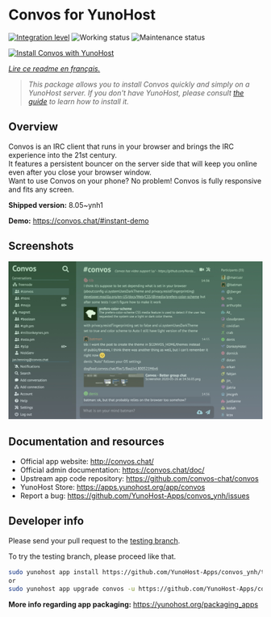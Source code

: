 <!--
N.B.: This README was automatically generated by https://github.com/YunoHost/apps/tree/master/tools/readme_generator
It shall NOT be edited by hand.
-->

# Convos for YunoHost

[![Integration level](https://dash.yunohost.org/integration/convos.svg)](https://dash.yunohost.org/appci/app/convos) ![Working status](https://ci-apps.yunohost.org/ci/badges/convos.status.svg) ![Maintenance status](https://ci-apps.yunohost.org/ci/badges/convos.maintain.svg)

[![Install Convos with YunoHost](https://install-app.yunohost.org/install-with-yunohost.svg)](https://install-app.yunohost.org/?app=convos)

*[Lire ce readme en français.](./README_fr.md)*

> *This package allows you to install Convos quickly and simply on a YunoHost server.
If you don't have YunoHost, please consult [the guide](https://yunohost.org/#/install) to learn how to install it.*

## Overview

Convos is an IRC client that runs in your browser and brings the IRC experience into the 21st century.  
It features a persistent bouncer on the server side that will keep you online even after you close your browser window.  
Want to use Convos on your phone? No problem! Convos is fully responsive and fits any screen.


**Shipped version:** 8.05~ynh1

**Demo:** https://convos.chat/#instant-demo

## Screenshots

![Screenshot of Convos](./doc/screenshots/2020-05-28-convos-chat.jpg)

## Documentation and resources

* Official app website: <http://convos.chat/>
* Official admin documentation: <https://convos.chat/doc/>
* Upstream app code repository: <https://github.com/convos-chat/convos>
* YunoHost Store: <https://apps.yunohost.org/app/convos>
* Report a bug: <https://github.com/YunoHost-Apps/convos_ynh/issues>

## Developer info

Please send your pull request to the [testing branch](https://github.com/YunoHost-Apps/convos_ynh/tree/testing).

To try the testing branch, please proceed like that.

``` bash
sudo yunohost app install https://github.com/YunoHost-Apps/convos_ynh/tree/testing --debug
or
sudo yunohost app upgrade convos -u https://github.com/YunoHost-Apps/convos_ynh/tree/testing --debug
```

**More info regarding app packaging:** <https://yunohost.org/packaging_apps>
